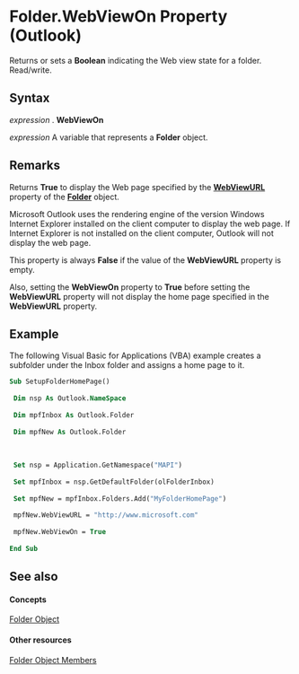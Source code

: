
# Folder.WebViewOn Property (Outlook)

Returns or sets a  **Boolean** indicating the Web view state for a folder. Read/write.


## Syntax

 _expression_ . **WebViewOn**

 _expression_ A variable that represents a **Folder** object.


## Remarks

Returns  **True** to display the Web page specified by the **[WebViewURL](6a7630c2-5c16-f63f-a435-987c7c1251b8.md)** property of the **[Folder](3cf6cda8-6d70-666e-2643-9d9c5b9cacfc.md)** object.

Microsoft Outlook uses the rendering engine of the version Windows Internet Explorer installed on the client computer to display the web page. If Internet Explorer is not installed on the client computer, Outlook will not display the web page.

This property is always  **False** if the value of the **WebViewURL** property is empty.

Also, setting the  **WebViewOn** property to **True** before setting the **WebViewURL** property will not display the home page specified in the **WebViewURL** property.


## Example

The following Visual Basic for Applications (VBA) example creates a subfolder under the Inbox folder and assigns a home page to it.


```vb
Sub SetupFolderHomePage() 
 
 Dim nsp As Outlook.NameSpace 
 
 Dim mpfInbox As Outlook.Folder 
 
 Dim mpfNew As Outlook.Folder 
 
 
 
 Set nsp = Application.GetNamespace("MAPI") 
 
 Set mpfInbox = nsp.GetDefaultFolder(olFolderInbox) 
 
 Set mpfNew = mpfInbox.Folders.Add("MyFolderHomePage") 
 
 mpfNew.WebViewURL = "http://www.microsoft.com" 
 
 mpfNew.WebViewOn = True 
 
End Sub
```


## See also


#### Concepts


[Folder Object](3cf6cda8-6d70-666e-2643-9d9c5b9cacfc.md)
#### Other resources


[Folder Object Members](788acd42-377a-1803-7713-50e45086e2d1.md)
